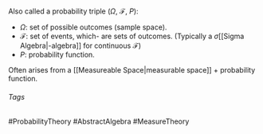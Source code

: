 Also called a probability triple ($\Omega$, $\mathcal{F}$, $P$):
- $\Omega$: set of possible outcomes (sample space).
- $\mathcal{F}$: set of events, which- are sets of outcomes. (Typically a $\sigma$[[Sigma Algebra|-algebra]] for continuous $\mathcal{F}$)
- $P$: probability function.

Often arises from a [[Measureable Space|measurable space]] + probability function.

###### Tags
#ProbabilityTheory #AbstractAlgebra #MeasureTheory